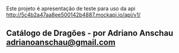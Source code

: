 Este projeto é apresentação de teste para uso da api http://5c4b2a47aa8ee500142b4887.mockapi.io/api/v1/

## Catálogo de Dragões - por Adriano Anschau <adrianoanschau@gmail.com>



